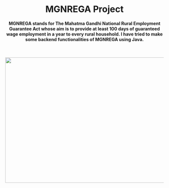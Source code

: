 
<h1 align="center">MGNREGA Project</h1>
<h4 align="center"> MGNREGA stands for The Mahatma Gandhi National Rural Employment Guarantee Act whose aim is to provide at least 100 days of guaranteed wage employment in a year to every rural household. I have tried to make some backend functionalities of MGNREGA using Java. </h4>
  <br>

<p align="center"> <img  src="https://user-images.githubusercontent.com/105926905/201603176-37907ef4-a468-4bc9-912b-aa4f698c09e3.png" height="400" width="900"  /> </p>
